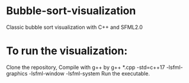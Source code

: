 # Bubble-sort-visualization
Classic bubble sort visualization with C++ and SFML2.0


# To run the visualization:
Clone the repository,
Compile with g++ by g++ *.cpp -std=c++17 -lsfml-graphics -lsfml-window -lsfml-system 
Run the executable.
